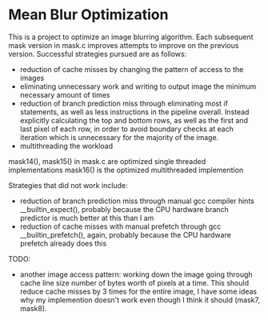 # Mean Blur Optimization

This is a project to optimize an image blurring algorithm. Each subsequent mask version in mask.c improves attempts to improve on the previous version. Successful strategies pursued are as follows:

* reduction of cache misses by changing the pattern of access to the images
* eliminating unnecessary work and writing to output image the minimum necessary amount of times
* reduction of branch prediction miss through eliminating most if statements, as well as less instructions in the pipeline overall. Instead explicitly calculating the top and bottom rows, as well as the first and last pixel of each row, in order to avoid boundary checks at each iteration which is unnecessary for the majority of the image.
* multithreading the workload

mask14(), mask15() in mask.c are optimized single threaded implementations
mask16() is the optimized multithreaded implemention

Strategies that did not work include:
* reduction of branch prediction miss through manual gcc compiler hints __builtin_expect(), probably because the CPU hardware branch predictor is much better at this than I am
* reduction of cache misses with manual prefetch through gcc __builtin_prefetch(), again, probably because the CPU hardware prefetch already does this

TODO:
* another image access pattern: working down the image going through cache line size number of bytes worth of pixels at a time. This should reduce cache misses by 3 times for the entire image, I have some ideas why my implemention doesn't work even though I think it should (mask7, mask8).

